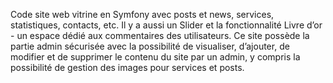 Code site web vitrine en Symfony avec posts et news, services, statistiques, contacts, etc.
Il y a aussi un Slider et la fonctionnalité Livre d’or - un espace dédié aux commentaires des utilisateurs.
Ce site possède la partie admin sécurisée avec la possibilité de visualiser, d’ajouter, de modifier et de supprimer le contenu du site par un admin, y compris la possibilité de gestion des images pour services et posts. 

